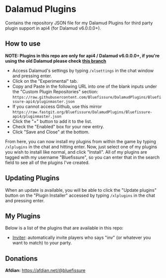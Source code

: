 # Dalamud Plugins
Contains the repository JSON file for my Dalamud Plugins for third party plugin support in api4 (for Dalamud v6.0.0.0+).

## How to use

**NOTE: Plugins in this repo are only for api4 / Dalamud v6.0.0.0+, if you're using the old Dalamud please check [this branch](https://github.com/Bluefissure/DalamudPlugins/tree/Bluefissure)**

* Access Dalamud's settings by typing `/xlsettings` in the chat window and pressing enter.
* Click on the "Experimental" tab.
* Copy and Paste in the following URL into one of the blank inputs under the "Custom Plugin Repositories" section: `https://raw.githubusercontent.com/Bluefissure/DalamudPlugins/Bluefissure-api4/pluginmaster.json`
* If you cannot access Github, use this mirror `https://raw.fastgit.org/Bluefissure/DalamudPlugins/Bluefissure-api4/pluginmaster.json `
* Click the "+" button to add it to the list.
* Check the "Enabled" box for your new entry.
* Click "Save and Close" at the bottom.

From here, you can now install my plugins from within the game by typing `/xlplugins` in the chat and hitting enter.
Now, just select one of my plugins you wish to install like normal, and click "Install".
All of my plugins are tagged with my username "Bluefissure", so you can enter that in the search field to see all of the plugins I've created.

## Updating Plugins

When an update is available, you will be able to click the "Update plugins" button on the "Plugin Installer" accessed by typing `/xlplugins` in the chat and pressing enter.

## My Plugins

Below is a list of the plugins that are available in this repo:

* [Inviter](https://github.com/Bluefissure/Inviter): automatically invite players who says "inv" (or whatever you want to match) to your party.

## Donations

**Afdian:** https://afdian.net/@bluefissure
